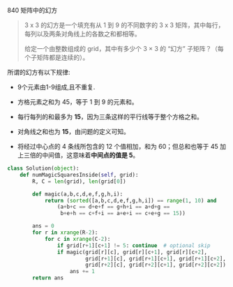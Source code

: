 840 矩阵中的幻方

> 3 x 3 的幻方是一个填充有从 1 到 9 的不同数字的 3 x 3 矩阵，其中每行，每列以及两条对角线上的各数之和都相等。
>
> 给定一个由整数组成的 grid，其中有多少个 3 × 3 的 “幻方” 子矩阵？（每个子矩阵都是连续的）。
>

所谓的幻方有以下规律:

- 9个元素由1-9组成,且不重复.

- 方格元素之和为 45，等于 1 到 9 的元素和。
- 每行每列的和最多为 **15**，因为三条这样的平行线等于整个方格之和。
- 对角线之和也为 **15**，由问题的定义可知。
- 将经过中心点的 4 条线所包含的 12 个值相加，和为 60；但总和也等于 45 加上三倍的中间值，这意味着**中间点的值是 5**。



```python
class Solution(object):
    def numMagicSquaresInside(self, grid):
        R, C = len(grid), len(grid[0])

        def magic(a,b,c,d,e,f,g,h,i):
            return (sorted([a,b,c,d,e,f,g,h,i]) == range(1, 10) and
                (a+b+c == d+e+f == g+h+i == a+d+g ==
                 b+e+h == c+f+i == a+e+i == c+e+g == 15))

        ans = 0
        for r in xrange(R-2):
            for c in xrange(C-2):
                if grid[r+1][c+1] != 5: continue  # optional skip
                if magic(grid[r][c], grid[r][c+1], grid[r][c+2],
                         grid[r+1][c], grid[r+1][c+1], grid[r+1][c+2],
                         grid[r+2][c], grid[r+2][c+1], grid[r+2][c+2]):
                    ans += 1
        return ans
```

